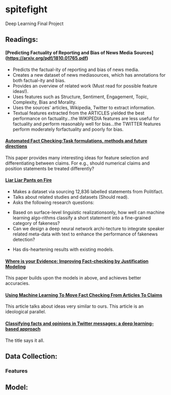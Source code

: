 # spitefight
Deep Learning Final Project

## Readings:

#### [Predicting Factuality of Reporting and Bias of News Media Sources] (https://arxiv.org/pdf/1810.01765.pdf)
- Predicts the factual-ity of reporting and bias of news media.
- Creates a new dataset of news mediasources, which has annotations for both factual-ity and bias.
- Provides an overview of related work (Must read for possible feature ideas!).
- Uses features such as Structure, Sentiment, Engagement, Topic, Complexity, Bias and Morality.
- Uses the sources' articles, Wikipedia, Twitter to extract information.
- Textual features extracted from the ARTICLES yielded the best performance on factuality...the WIKIPEDIA features are less useful for factuality and perform reasonably well for bias...the TWITTER features perform moderately forfactuality and poorly for bias.

#### [Automated Fact Checking:Task formulations, methods and future directions](https://www.aclweb.org/anthology/C18-1283.pdf) 
This paper provides many interesting ideas for feature selection and differentiating between claims. For e.g., should numerical claims and position statements be treated differently?

#### [Liar Liar Pants on Fire](https://arxiv.org/pdf/1705.00648.pdf)
* Makes a dataset via sourcing 12,836 labelled statements from Politifact.
* Talks about related studies and datasets (Should read).
* Asks the following research questions: 
- Based on surface-level linguistic realizationsonly,  how  well  can  machine  learning  algo-rithms classify a short statement into a fine-grained category of fakeness?
- Can we design a deep neural network archi-tecture to integrate speaker related meta-data with text to enhance the performance of fakenews detection?
* Has dis-heartening results with existing models. 

#### [Where is your Evidence: Improving Fact-checking by Justification Modeling](https://www.aclweb.org/anthology/W18-5513.pdf)
This paper builds upon the models in above, and achieves better accuracies.

#### [Using Machine Learning To Move Fact Checking From Articles To Claims](https://www.forbes.com/sites/kalevleetaru/2019/06/25/using-machine-learning-to-move-fact-checking-from-articles-to-claims/#ccdec1b48869) 
This article talks about ideas very similar to ours. This article is an ideological parallel.

#### [Classifying facts and opinions in Twitter messages: a deep learning-based approach](https://www.tandfonline.com/doi/full/10.1080/2573234X.2018.1506687)
The title says it all. 


## Data Collection:

### Features

## Model:
